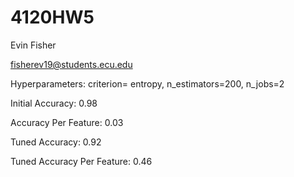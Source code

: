 # 4120HW5
Evin Fisher

fisherev19@students.ecu.edu

Hyperparameters: criterion= entropy, n_estimators=200, n_jobs=2

Initial Accuracy: 0.98

Accuracy Per Feature: 0.03

Tuned Accuracy: 0.92

Tuned Accuracy Per Feature: 0.46
